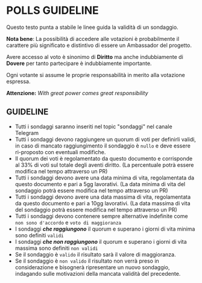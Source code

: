 # POLLS GUIDELINE

Questo testo punta a stabile le linee guida la validità di un sondaggio.

**Nota bene**: La possibilità di accedere alle votazioni è probabilmente il carattere più significato e distintivo di essere un Ambassador del progetto.

Avere accesso al voto è sinonimo di **Diritto** ma anche indubbiamente di **Dovere** per tanto partecipare è indubbiamente importante.

Ogni votante si assume le proprie responsabilità in merito alla votazione espressa.

**Attenzione:** _With great power comes great responsibility_

## GUIDELINE

- Tutti i sondaggi saranno inseriti nel topic "sondaggi" nel canale Telegram
- Tutti i sondaggi devono raggiungere un quorum di voti per definirli validi, in caso di mancato raggiungimento il sondaggio è `nullo` e deve essere ri-proposto con eventuali modifiche.
- Il quorum dei voti è regolamentato da questo documento e corrisponde al 33% di voti sul totale degli aventi diritto. (La percentuale potrà essere modifica nel tempo attraverso un PR)
- Tutti i sondaggi devono avere una data minima di vita, regolamentata da questo documento e pari a 5gg lavorativi. (La data minima di vita del sondaggio potrà essere modifica nel tempo attraverso un PR)
- Tutti i sondaggi devono avere una data massima di vita, regolamentata da questo documento e pari a 10gg lavorativi. (La data massima di vita del sondaggio potrà essere modifica nel tempo attraverso un PR)
- Tutti i sondaggi devono contenere sempre alternative indefinite come `non sono d'accordo` e `voto di maggioranza`
- I sondaggi **_che raggiungono_** il quorum e superano i giorni di vita minima sono definiti `validi`
- I sondaggi **_che non raggiungono_** il quorum e superano i giorni di vita massima sono definiti `non validi`
- Se il sondaggio è `valido` il risultato sarà il valore di maggioranza.
- Se il sondaggio è `non valido` il risultato non verrà preso in considerazione e bisognerà ripresentare un nuovo sondaggio, indagando sulle motivazioni della mancata validità del precedente.
